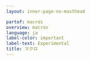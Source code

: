 ```yaml
---
layout: inner-page-no-masthead

partof: macros
overview: macros
language: ja
label-color: important
label-text: Experimental
title: マクロ
---
```


